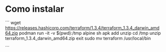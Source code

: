 # Como instalar


´´´
wget https://releases.hashicorp.com/terraform/1.3.4/terraform_1.3.4_darwin_amd64.zip
podman run -it -v $(pwd):/tmp alpine sh
    apk add unzip
    cd /tmp
    unzip terraform_1.3.4_darwin_amd64.zip
    exit
sudo mv terraform /usr/local/bin

´´´
